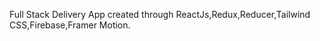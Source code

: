 Full Stack Delivery App created through ReactJs,Redux,Reducer,Tailwind CSS,Firebase,Framer Motion. 
